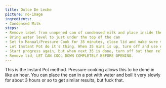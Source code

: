 ```yaml
---
title: Dulce De Leche
picture: no-image
ingredients:
- Condensed Milk
steps:
- Remove label from unopened can of condensed milk and place inside the instant pot on top of the wire wrack. 
- Bring water level to just under the top of the can
- Set to Manual/Pressure Cook for 35 minutes, close lid and make sure valve is sent to sealing
- Let Instant Pot do it's thing. When 35 mins is up, turn off and use quick release pressure method, then remove lid for 5 minutes.
- Start progress again, but when next 35 is done, turn off but then release pressure naturally, typically 15 mins.
- Remove lid, LET CAN COOL DOWN COMPLETELY BEFORE OPENING.
---
```


This is the Instant Pot method. Pressure cooking allows this to be done in like an hour. You can place the can in a pot with water and boil it very slowly for about 3 hours or so to get similar results, but fuck that.